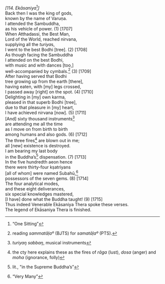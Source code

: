 *\[114. Ekāsaniya*[^1]*\]*  
Back then I was the king of gods,  
known by the name of Varuṇa.  
I attended the Sambuddha,  
as his vehicle of power. (1) \[1707\]  
When Atthadassi, the Best Man,  
Lord of the World, reached nirvana,  
supplying all the *turiya*s,  
I went to the best Bodhi \[tree\]. (2) \[1708\]  
As though facing the Sambuddha  
I attended on the best Bodhi,  
with music and with dances \[too,\]  
well-accompanied by cymbals.[^2] (3) \[1709\]  
After having served that Bodhi  
tree growing up from the earth \[there\],  
having eaten, with \[my\] legs crossed,  
I passed away \[right\] on the spot. (4) \[1710\]  
Delighting in \[my\] own karma,  
pleased in that superb Bodhi \[tree\],  
due to that pleasure in \[my\] heart,  
I have achieved nirvana \[now\]. (5) \[1711\]  
\[And\] sixty thousand instruments[^3]  
are attending me all the time  
as I move on from birth to birth  
among humans and also gods. (6) \[1712\]  
The three fires[^4] are blown out in me;  
all \[new\] existence is destroyed.  
I am bearing my last body  
in the Buddha’s[^5] dispensation. (7) \[1713\]  
In the five hundredth aeon hence  
there were thirty-four kṣatriyans  
\[all of whom\] were named Subahū,[^6]  
possessors of the seven gems. (8) \[1714\]  
The four analytical modes,  
and these eight deliverances,  
six special knowledges mastered,  
\[I have\] done what the Buddha taught! (9) \[1715\]  
Thus indeed Venerable Ekāsaniya Thera spoke these verses.  
The legend of Ekāsaniya Thera is finished.  
[^1]: “One Sitting”  
[^2]: reading *sammatāḷaº* (BJTS) for *samatāḷaº* (PTS).  
[^3]: *turiyaŋ sabbaŋ*, musical instruments  
[^4]: the cty here explains these as the fires of *rāga* (lust), *dosa*
    (anger) and *moha* (ignorance, folly)  
[^5]: lit., "in the Supreme Buddha’s”  
[^6]: “Very Many”
